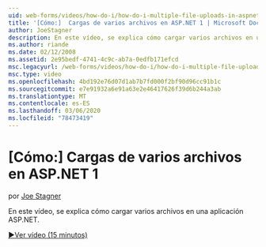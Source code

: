 ```yaml
---
uid: web-forms/videos/how-do-i/how-do-i-multiple-file-uploads-in-aspnet-1
title: '[Cómo:]  Cargas de varios archivos en ASP.NET 1 | Microsoft Docs'
author: JoeStagner
description: En este vídeo, se explica cómo cargar varios archivos en una aplicación ASP.NET.
ms.author: riande
ms.date: 02/12/2008
ms.assetid: 2e95bedf-4741-4c9c-ab7a-0edfb171efcd
msc.legacyurl: /web-forms/videos/how-do-i/how-do-i-multiple-file-uploads-in-aspnet-1
msc.type: video
ms.openlocfilehash: 4bd192e76d07d1ab7b7fd000f2bf90d96cc91b1c
ms.sourcegitcommit: e7e91932a6e91a63e2e46417626f39d6b244a3ab
ms.translationtype: MT
ms.contentlocale: es-ES
ms.lasthandoff: 03/06/2020
ms.locfileid: "78473419"
---
```

# <a name="how-do-i--multiple-file-uploads-in-aspnet1"></a>[Cómo:]  Cargas de varios archivos en ASP.NET 1

por [Joe Stagner](https://github.com/JoeStagner)

En este vídeo, se explica cómo cargar varios archivos en una aplicación ASP.NET.

[&#9654;Ver vídeo (15 minutos)](https://channel9.msdn.com/Blogs/ASP-NET-Site-Videos/how-do-i-multiple-file-uploads-in-aspnet-1)
